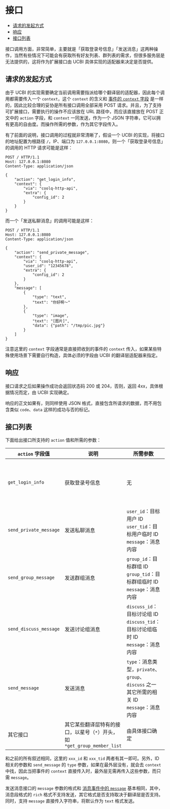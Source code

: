 # 接口

<!-- TOC -->

- [请求的发起方式](#请求的发起方式)
- [响应](#响应)
- [接口列表](#接口列表)

<!-- /TOC -->

接口调用方面，非常简单，主要就是「获取登录号信息」「发送消息」这两种操作，当然有些情况下可能会有获取所有好友列表、群列表的需求，但很多服务层是无法提供的，这将作为扩展接口由 UCBI 具体实现的适配器来决定是否提供。

## 请求的发起方式

由于 UCBI 的实现需要确定当前调用需要指派给哪个翻译层的适配器，因此每个调用都需要传入一个 `context`，这个 `context` 的含义和 [事件的 `context` 字段](Event.md#context-字段) 是一样的，因此比较合理的妥协是所有接口调用全部采用 POST 请求。并且，为了支持可扩展接口，需要执行的操作不应该放在 URL 路径中，而应该直接放在 POST 正文中的 `action` 字段，和 `context` 一同发送，作为一个 JSON 字符串，它可以拥有更高的自由度。而操作所需的参数，作为其它字段传入。

有了前面的说明，接口调用的过程就非常清晰了，假设一个 UCBI 的实现，将接口的地址配置为根路径 `/`，IP、端口为 `127.0.0.1:8080`，则一个「获取登录号信息」的调用的 HTTP 请求可能是这样：

```http
POST / HTTP/1.1
Host: 127.0.0.1:8080
Content-Type: application/json

{
    "action": "get_login_info",
    "context": {
        "via": "coolq-http-api",
        "extra": {
            "config_id": 2
        }
    }
}
```

而一个「发送私聊消息」的调用可能是这样：

```http
POST / HTTP/1.1
Host: 127.0.0.1:8080
Content-Type: application/json

{
    "action": "send_private_message",
    "context": {
        "via": "coolq-http-api",
        "user_id": "12345678",
        "extra": {
            "config_id": 2
        }
    },
    "message": [
        {
            "type": "text",
            "text": "你好啊～"
        },
        {
            "type": "image",
            "text": "[图片]",
            "data": {"path": "/tmp/pic.jpg"}
        }
    ]
}
```

注意这里的 `context` 字段通常是直接把收到的事件的 `context` 传入，如果某些特殊使用场景下需要自行构造，具体必须的字段由 UCBI 的翻译层适配器来指定。

## 响应

接口请求之后如果操作成功会返回状态码 200 或 204，否则，返回 4xx，具体根据情况而定，由 UCBI 实现确定。

响应的正文如果有，则同样使用 JSON 格式，直接包含所请求的数据，而不用包含类似 `code`、`data` 这样的成功与否的标记。

## 接口列表

下面给出接口所支持的 `action` 值和所需的参数：

| `action` 字段值 | 说明 | 所需参数 | 响应数据 |
| -------------- | --- | ------- | ------- |
| `get_login_info` | 获取登录号信息 | 无 | `user_id`：ID<br>`user_tid`：临时 ID<br>`user_name`：昵称／用户名 |
| `send_private_message` | 发送私聊消息 | `user_id`：目标用户 ID<br>`user_tid`：目标用户临时 ID<br>`message`：消息内容 | 无 |
| `send_group_message` | 发送群组消息 | `group_id`：目标群组 ID<br>`group_tid`：目标群组临时 ID<br>`message`：消息内容 | 无 |
| `send_discuss_message` | 发送讨论组消息 | `discuss_id`：目标讨论组 ID<br>`discuss_tid`：目标讨论组临时 ID<br>`message`：消息内容 | 无 |
| `send_message` | 发送消息 | `type`：消息类型，`private`、`group`、`discuss` 之一<br>其它所需的相关 ID<br>`message`：消息内容 | 无 |
| 其它接口 | 其它某些翻译层特有的接口，以星号（`*`）开头，如 `*get_group_member_list` | 由具体接口确定 | - |

和之前的所有叙述相同，这里的 `xxx_id` 和 `xxx_tid` 两者有其一即可。另外，ID 相关的参数和 `send_message` 的 `type` 参数，如果在最外层没有，就会去 `context` 中找，因此当把事件的 `context` 直接传入时，最外层无需再传入这些参数，而只需 `message`。

发送消息接口的 `message` 参数的格式和 [消息事件中的 `message`](Event.md#消息类型) 基本相同，其中，消息段格式的 `rich` 格式不支持发送，其它格式是否支持取决于翻译层是否支持。同时，支持 `message` 直接传入字符串，将默认作为 `text` 格式发送。
